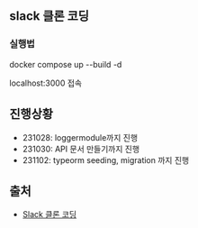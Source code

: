## slack 클론 코딩

### 실행법

docker compose up --build -d

localhost:3000 접속

## 진행상황
- 231028: loggermodule까지 진행
- 231030: API 문서 만들기까지 진행
- 231102: typeorm seeding, migration 까지 진행


## 출처
- [Slack 클론 코딩](https://www.inflearn.com/course/%EC%8A%AC%EB%9E%99%ED%81%B4%EB%A1%A0%EC%BD%94%EB%94%A9-%EB%B0%B1%EC%97%94%EB%93%9C)
